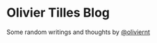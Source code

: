 # Olivier Tilles Blog
Some random writings and thoughts by [@oliviernt](https://twitter.com/oliviernt)
